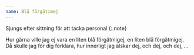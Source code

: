 ```yaml
---
name: Blå förgätimej
---
```

Sjungs efter sittning för att tacka personal
{:.note}

Hur gärna ville jag ej vara
en liten blå förgätmigej,
en liten blå förgätmigej.
Då skulle jag för dig förklara,
hur innerligt jag älskar dej,
och dej,
och dej,
...